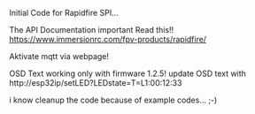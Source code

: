 Initial Code for Rapidfire SPI... 

The API Documentation important Read this!!
https://www.immersionrc.com/fpv-products/rapidfire/

Aktivate mqtt via webpage!

OSD Text working only with firmware 1.2.5! 
update OSD text with http://esp32ip/setLED?LEDstate=T=L1:00:12:33

i know cleanup the code because of example codes... ;-)
